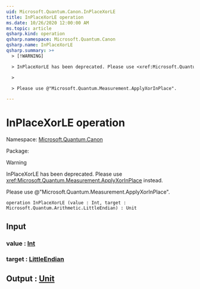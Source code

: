 ```yaml
---
uid: Microsoft.Quantum.Canon.InPlaceXorLE
title: InPlaceXorLE operation
ms.date: 10/26/2020 12:00:00 AM
ms.topic: article
qsharp.kind: operation
qsharp.namespace: Microsoft.Quantum.Canon
qsharp.name: InPlaceXorLE
qsharp.summary: >+
  > [!WARNING]

  > InPlaceXorLE has been deprecated. Please use <xref:Microsoft.Quantum.Measurement.ApplyXorInPlace> instead.

  >

  > Please use @"Microsoft.Quantum.Measurement.ApplyXorInPlace".

---
```


# InPlaceXorLE operation

Namespace: [Microsoft.Quantum.Canon](xref:Microsoft.Quantum.Canon)

Package: [](https://nuget.org/packages/)


> [!WARNING]
> InPlaceXorLE has been deprecated. Please use <xref:Microsoft.Quantum.Measurement.ApplyXorInPlace> instead.
>
> Please use @"Microsoft.Quantum.Measurement.ApplyXorInPlace".



```qsharp
operation InPlaceXorLE (value : Int, target : Microsoft.Quantum.Arithmetic.LittleEndian) : Unit
```


## Input

### value : [Int](xref:microsoft.quantum.lang-ref.int)




### target : [LittleEndian](xref:Microsoft.Quantum.Arithmetic.LittleEndian)





## Output : [Unit](xref:microsoft.quantum.lang-ref.unit)


